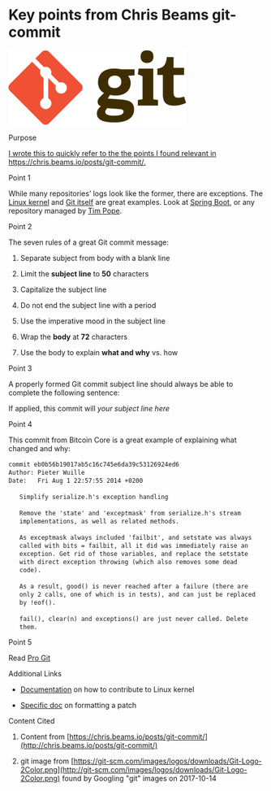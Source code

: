 # Key points from Chris Beams git-commit

![git_logo](git_logo.png)

Purpose

[ I wrote this to quickly refer to the the points I found relevant in ](http://chris.beams.io/posts/git-commit/)[https://chris.beams.io/posts/git-commit/. ](http://chris.beams.io/posts/git-commit/)

Point 1

While many repositories’ logs look like the former, there are exceptions. The [Linux kernel](http://github.com/torvalds/linux/commits/master) and [Git itself](http://github.com/git/git/commits/master) are great examples. Look at [Spring Boot](http://github.com/spring-projects/spring-boot/commits/master), or any repository managed by [Tim Pope](http://github.com/tpope/vim-pathogen/commits/master).

Point 2

The seven rules of a great Git commit message:

1.  Separate subject from body with a blank line
    
2.  Limit the **subject line** to **50** characters
    
3.  Capitalize the subject line
    
4.  Do not end the subject line with a period
    
5.  Use the imperative mood in the subject line
    
6.  Wrap the **body** at **72** characters
    
7.  Use the body to explain **what and why** vs. how
    

Point 3

A properly formed Git commit subject line should always be able to complete the following sentence:

If applied, this commit will _your subject line here_

Point 4

This commit from Bitcoin Core is a great example of explaining what changed and why:

```
commit eb0b56b19017ab5c16c745e6da39c53126924ed6
Author: Pieter Wuille 
Date:   Fri Aug 1 22:57:55 2014 +0200

   Simplify serialize.h's exception handling

   Remove the 'state' and 'exceptmask' from serialize.h's stream
   implementations, as well as related methods.

   As exceptmask always included 'failbit', and setstate was always
   called with bits = failbit, all it did was immediately raise an
   exception. Get rid of those variables, and replace the setstate
   with direct exception throwing (which also removes some dead
   code).

   As a result, good() is never reached after a failure (there are
   only 2 calls, one of which is in tests), and can just be replaced
   by !eof().

   fail(), clear(n) and exceptions() are just never called. Delete
   them.
```

Point 5

Read [Pro Git](http://git-scm.com/book/en/v2)

Additional Links

-   [Documentation](http://github.com/torvalds/linux/tree/master/Documentation/process) on how to contribute to Linux kernel
    
-   [Specific doc](http://github.com/torvalds/linux/blob/master/Documentation/process/5.Posting.rst) on formatting a patch
    

Content Cited

1.  Content from [https://chris.beams.io/posts/git-commit/](http://chris.beams.io/posts/git-commit/)
    
2.  git image from [https://git-scm.com/images/logos/downloads/Git-Logo-2Color.png](http://git-scm.com/images/logos/downloads/Git-Logo-2Color.png) found by Googling "git" images on 2017-10-14